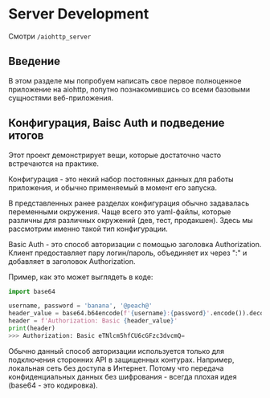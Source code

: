 # Server Development

Смотри `/aiohttp_server`

## Введение

В этом разделе мы попробуем написать свое первое полноценное приложение на aiohttp, попутно познакомившись со всеми базовыми сущностями веб-приложения.

## Конфигурация, Baisc Auth и подведение итогов

Этот проект демонстрирует вещи, которые достаточно часто встречаются на практике.

Конфигурация - это некий набор постоянных данных для работы приложения, и обычно применяемый в момент его запуска.

В представленных ранее разделах конфигурация обычно задавалась переменными окружения. Чаще всего это yaml-файлы, которые различны для различных окружений (дев, тест, продакшен). Здесь мы рассмотрим именно такой тип конфигурации.

Basic Auth - это способ авторизации с помощью заголовка Authorization. Клиент предоставляет пару логин/пароль, объединяет их через ":" и добавляет в заголовок Authorization.

Пример, как это может выглядеть в коде:

```python
import base64

username, password = 'banana', '@peach@'
header_value = base64.b64encode(f'{username}:{password}'.encode()).decode()
header = f'Authorization: Basic {header_value}'
print(header)
>>> Authorization: Basic eTNlcm5hfCU6cGFzc3dvcmQ=
```

Обычно данный способ авторизации используется только для подключения сторонних API в защищенных контурах. Например, локальная сеть без доступа в Интернет. Потому что передача конфиденциальных данных без шифрования - всегда плохая идея (base64 - это кодировка).
